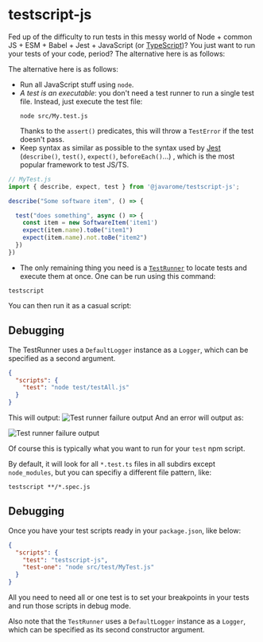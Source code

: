 # testscript-js

Fed up of the difficulty to run tests in this messy world of Node + common JS + ESM + Babel + Jest + JavaScript (or [TypeScript](https://www.npmjs.com/package/@javarome/testscript))?
You just want to run your tests of your code, period? The alternative here is as follows:

The alternative here is as follows:

- Run all JavaScript stuff using `node`.
- *A test is an executable*: you don't need a test runner to run a single test file. Instead, just execute the test file:
  ```
  node src/My.test.js
  ````
  Thanks to the `assert()` predicates, this will throw a `TestError` if the test doesn't pass.
- Keep syntax as similar as possible to the syntax used by [Jest](https://jestjs.io) (`describe()`, `test()`, `expect()`, `beforeEach()`...) , which is the most popular framework to test JS/TS.

```js
// MyTest.js
import { describe, expect, test } from '@javarome/testscript-js';

describe("Some software item", () => {

  test("does something", async () => {
    const item = new SoftwareItem('item1')
    expect(item.name).toBe("item1")
    expect(item.name).not.toBe("item2")
  })
})
```

- The only remaining thing you need is a [`TestRunner`](https://github.com/Javarome/testscript/blob/main/src/TestRunner.ts) to locate tests and execute them at once.
  One can be run using this command:

```
testscript
````

You can then run it as a casual script:

## Debugging

The TestRunner uses a `DefaultLogger` instance as a `Logger`, which can be specified as a second argument.

````json
{
  "scripts": {
    "test": "node test/testAll.js"
  }
}
````

This will output:
![Test runner failure output](docs/TestRunner-success.png)
And an error will output as:

![Test runner failure output](docs/TestRunner-fail.png)

Of course this is typically what you want to run for your `test` npm script.

By default, it will look for all `*.test.ts` files in all subdirs except `node_modules`, 
but you can specifiy a different file pattern, like:

```
testscript **/*.spec.js 
````

## Debugging

Once you have your test scripts ready in your `package.json`, like below:

````json
{
  "scripts": {
    "test": "testscript-js",
    "test-one": "node src/test/MyTest.js"
  }
}
````

All you need to need all or one test is to set your breakpoints in your tests 
and run those scripts in debug mode.

Also note that the `TestRunner` uses a `DefaultLogger` instance as a `Logger`, which can be specified as its second constructor argument.
